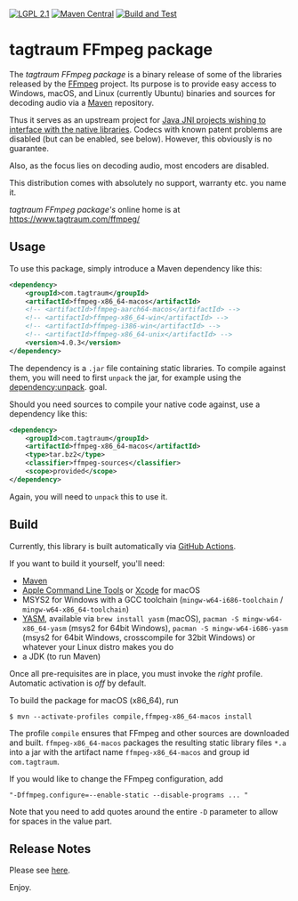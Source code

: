 [![LGPL 2.1](https://img.shields.io/badge/License-LGPL_2.1-blue.svg)](https://www.gnu.org/licenses/old-licenses/lgpl-2.1.html)
[![Maven Central](https://maven-badges.herokuapp.com/maven-central/com.tagtraum/ffmpeg-package/badge.svg)](https://maven-badges.herokuapp.com/maven-central/com.tagtraum/ffmpeg-package)
[![Build and Test](https://github.com/hendriks73/tagtraum-FFmpeg-package/workflows/Build%20and%20Test/badge.svg)](https://github.com/hendriks73/tagtraum-FFmpeg-package/actions)

# tagtraum FFmpeg package

The *tagtraum FFmpeg package* is a binary release of some of the libraries released by
the [FFmpeg](https://www.ffmpeg.org) project. Its purpose is to provide easy access
to Windows, macOS, and Linux (currently Ubuntu) binaries and sources for decoding audio
via a [Maven](https://maven.apache.org/) repository.

Thus it serves as an upstream project for [Java JNI projects wishing to interface
with the native libraries](https://www.tagtraum.com/ffsampledsp/).
Codecs with known patent problems are disabled (but can be enabled, see below).
However, this obviously is no guarantee.

Also, as the focus lies on decoding audio, most encoders are disabled.

This distribution comes with absolutely no support, warranty etc. you name it.

*tagtraum FFmpeg package's* online home is at https://www.tagtraum.com/ffmpeg/

## Usage

To use this package, simply introduce a Maven dependency like this:

```xml
<dependency>
    <groupId>com.tagtraum</groupId>
    <artifactId>ffmpeg-x86_64-macos</artifactId>
    <!-- <artifactId>ffmpeg-aarch64-macos</artifactId> -->
    <!-- <artifactId>ffmpeg-x86_64-win</artifactId> -->
    <!-- <artifactId>ffmpeg-i386-win</artifactId> -->
    <!-- <artifactId>ffmpeg-x86_64-unix</artifactId> -->
    <version>4.0.3</version>
</dependency>
```

The dependency is a `.jar` file containing static libraries. To compile
against them, you will need to first `unpack` the jar, for example using the
[dependency:unpack](https://maven.apache.org/plugins/maven-dependency-plugin/usage.html#dependency:unpack).
goal.

Should you need sources to compile your native code against, use
a dependency like this:

```xml
<dependency>
    <groupId>com.tagtraum</groupId>
    <artifactId>ffmpeg-x86_64-macos</artifactId>
    <type>tar.bz2</type>
    <classifier>ffmpeg-sources</classifier>
    <scope>provided</scope>
</dependency>
```

Again, you will need to `unpack` this to use it.

## Build

Currently, this library is built automatically via [GitHub Actions](https://github.com/features/actions). 

If you want to build it yourself, you'll need:

- [Maven](https://maven.apache.org/)
- [Apple Command Line Tools](https://developer.apple.com/) or [Xcode](https://developer.apple.com/xcode/) for macOS
- MSYS2 for Windows with a GCC toolchain (`mingw-w64-i686-toolchain` / `mingw-w64-x86_64-toolchain`)
- [YASM](https://yasm.tortall.net/releases/Release1.3.0.html), available via `brew install yasm` (macOS), `pacman -S mingw-w64-x86_64-yasm` (msys2 for 64bit Windows), `pacman -S mingw-w64-i686-yasm` (msys2 for 64bit Windows, crosscompile for 32bit Windows) or whatever your Linux distro makes you do 
- a JDK (to run Maven)

Once all pre-requisites are in place, you must invoke the *right* profile.
Automatic activation is *off* by default.

To build the package for macOS (x86_64), run

```shell
$ mvn --activate-profiles compile,ffmpeg-x86_64-macos install
```

The profile `compile` ensures that FFmpeg and other sources are downloaded and built.
`ffmpeg-x86_64-macos` packages the resulting static library files `*.a` into a jar
with the artifact name `ffmpeg-x86_64-macos` and group id `com.tagtraum`.

If you would like to change the FFmpeg configuration, add

    "-Dffmpeg.configure=--enable-static --disable-programs ... "

Note that you need to add quotes around the entire `-D` parameter to allow for spaces
in the value part.


## Release Notes

Please see [here](NOTES.md).


Enjoy.
